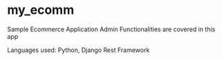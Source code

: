 # my_ecomm

Sample Ecommerce Application Admin Functionalities are covered in this app
 
Languages used: Python, Django Rest Framework
